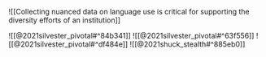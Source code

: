 ![[Collecting nuanced data on language use is critical for supporting the diversity efforts of an institution]]

![[@2021silvester_pivotal#^84b341]]
![[@2021silvester_pivotal#^63f556]]
![[@2021silvester_pivotal#^df484e]]
![[@2021shuck_stealth#^885eb0]]
